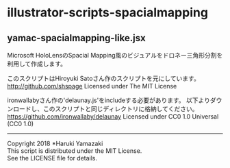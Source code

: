 # illustrator-scripts-spacialmapping
## yamac-spacialmapping-like.jsx
Microsoft HoloLensのSpacial Mapping風のビジュアルをドロネー三角形分割を利用して作成します。

このスクリプトはHiroyuki Satoさん作のスクリプトを元にしています。
http://github.com/shspage
Licensed under The MIT License

ironwallabyさん作の'delaunay.js'をincludeする必要があります。
以下よりダウンロードし、このスクリプトと同じディレクトリに格納してください。
https://github.com/ironwallaby/delaunay
Licensed under CC0 1.0 Universal (CC0 1.0)

---
Copyright 2018 *Haruki Yamazaki  
This script is distributed under the MIT License.  
See the LICENSE file for details.
